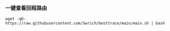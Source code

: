 ### 一键查看回程路由

```
wget -qO- https://raw.githubusercontent.com/Swrich/besttrace/main/main.sh | bash

```
